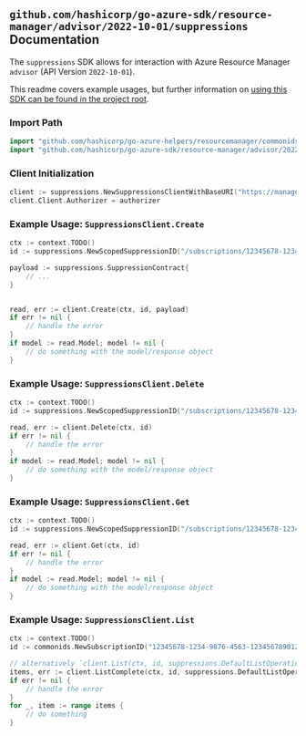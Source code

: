 
## `github.com/hashicorp/go-azure-sdk/resource-manager/advisor/2022-10-01/suppressions` Documentation

The `suppressions` SDK allows for interaction with Azure Resource Manager `advisor` (API Version `2022-10-01`).

This readme covers example usages, but further information on [using this SDK can be found in the project root](https://github.com/hashicorp/go-azure-sdk/tree/main/docs).

### Import Path

```go
import "github.com/hashicorp/go-azure-helpers/resourcemanager/commonids"
import "github.com/hashicorp/go-azure-sdk/resource-manager/advisor/2022-10-01/suppressions"
```


### Client Initialization

```go
client := suppressions.NewSuppressionsClientWithBaseURI("https://management.azure.com")
client.Client.Authorizer = authorizer
```


### Example Usage: `SuppressionsClient.Create`

```go
ctx := context.TODO()
id := suppressions.NewScopedSuppressionID("/subscriptions/12345678-1234-9876-4563-123456789012/resourceGroups/some-resource-group", "recommendationIdValue", "suppressionValue")

payload := suppressions.SuppressionContract{
	// ...
}


read, err := client.Create(ctx, id, payload)
if err != nil {
	// handle the error
}
if model := read.Model; model != nil {
	// do something with the model/response object
}
```


### Example Usage: `SuppressionsClient.Delete`

```go
ctx := context.TODO()
id := suppressions.NewScopedSuppressionID("/subscriptions/12345678-1234-9876-4563-123456789012/resourceGroups/some-resource-group", "recommendationIdValue", "suppressionValue")

read, err := client.Delete(ctx, id)
if err != nil {
	// handle the error
}
if model := read.Model; model != nil {
	// do something with the model/response object
}
```


### Example Usage: `SuppressionsClient.Get`

```go
ctx := context.TODO()
id := suppressions.NewScopedSuppressionID("/subscriptions/12345678-1234-9876-4563-123456789012/resourceGroups/some-resource-group", "recommendationIdValue", "suppressionValue")

read, err := client.Get(ctx, id)
if err != nil {
	// handle the error
}
if model := read.Model; model != nil {
	// do something with the model/response object
}
```


### Example Usage: `SuppressionsClient.List`

```go
ctx := context.TODO()
id := commonids.NewSubscriptionID("12345678-1234-9876-4563-123456789012")

// alternatively `client.List(ctx, id, suppressions.DefaultListOperationOptions())` can be used to do batched pagination
items, err := client.ListComplete(ctx, id, suppressions.DefaultListOperationOptions())
if err != nil {
	// handle the error
}
for _, item := range items {
	// do something
}
```
